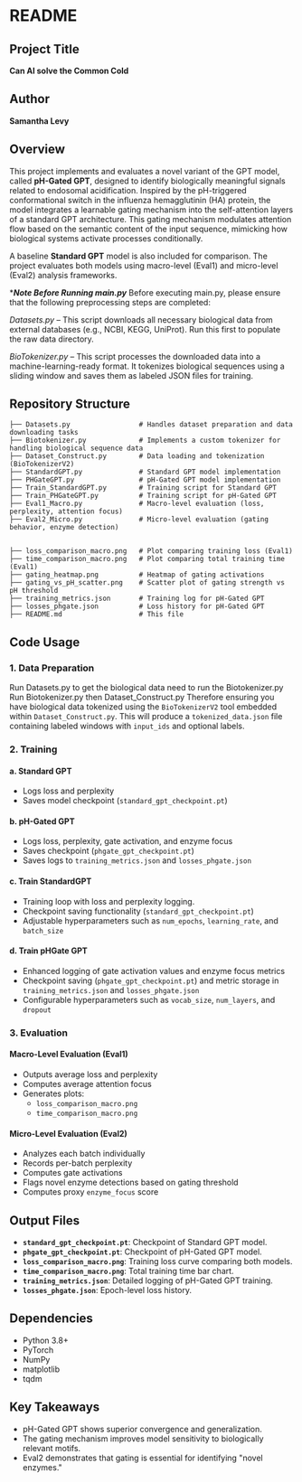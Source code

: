 # README

## Project Title
**Can AI solve the Common Cold**

## Author
**Samantha Levy**

## Overview
This project implements and evaluates a novel variant of the GPT model, called **pH-Gated GPT**, designed to identify biologically meaningful signals related to endosomal acidification. Inspired by the pH-triggered conformational switch in the influenza hemagglutinin (HA) protein, the model integrates a learnable gating mechanism into the self-attention layers of a standard GPT architecture. This gating mechanism modulates attention flow based on the semantic content of the input sequence, mimicking how biological systems activate processes conditionally.

A baseline **Standard GPT** model is also included for comparison. The project evaluates both models using macro-level (Eval1) and micro-level (Eval2) analysis frameworks.

****Note Before Running main.py***
Before executing main.py, please ensure that the following preprocessing steps are completed:

*Datasets.py* – This script downloads all necessary biological data from external databases (e.g., NCBI, KEGG, UniProt). Run this first to populate the raw data directory.

*BioTokenizer.py* – This script processes the downloaded data into a machine-learning-ready format. It tokenizes biological sequences using a sliding window and saves them as labeled JSON files for training.



## Repository Structure
```
├── Datasets.py                 # Handles dataset preparation and data downloading tasks
├── Biotokenizer.py             # Implements a custom tokenizer for handling biological sequence data
├── Dataset_Construct.py        # Data loading and tokenization (BioTokenizerV2)
├── StandardGPT.py              # Standard GPT model implementation
├── PHGateGPT.py                # pH-Gated GPT model implementation
├── Train_StandardGPT.py        # Training script for Standard GPT
├── Train_PHGateGPT.py          # Training script for pH-Gated GPT
├── Eval1_Macro.py              # Macro-level evaluation (loss, perplexity, attention focus)
├── Eval2_Micro.py              # Micro-level evaluation (gating behavior, enzyme detection)


├── loss_comparison_macro.png   # Plot comparing training loss (Eval1)
├── time_comparison_macro.png   # Plot comparing total training time (Eval1)
├── gating_heatmap.png          # Heatmap of gating activations
├── gating_vs_pH_scatter.png    # Scatter plot of gating strength vs pH threshold
├── training_metrics.json       # Training log for pH-Gated GPT
├── losses_phgate.json          # Loss history for pH-Gated GPT
├── README.md                   # This file
```

## Code Usage

### 1. Data Preparation
Run Datasets.py to get the biological data need to run the Biotokenizer.py
Run Biotokenizer.py then Dataset_Construct.py
Therefore ensuring you have  biological data tokenized using the `BioTokenizerV2` tool embedded within `Dataset_Construct.py`. 
This will produce a `tokenized_data.json` file containing labeled windows with `input_ids` and optional labels.

### 2. Training

#### a. Standard GPT

- Logs loss and perplexity
- Saves model checkpoint (`standard_gpt_checkpoint.pt`)

#### b. pH-Gated GPT

- Logs loss, perplexity, gate activation, and enzyme focus
- Saves checkpoint (`phgate_gpt_checkpoint.pt`)
- Saves logs to `training_metrics.json` and `losses_phgate.json`

#### c. Train StandardGPT 

- Training loop with loss and perplexity logging.
- Checkpoint saving functionality (`standard_gpt_checkpoint.pt`)
- Adjustable hyperparameters such as `num_epochs`, `learning_rate`, and `batch_size`

#### d. Train pHGate GPT

- Enhanced logging of gate activation values and enzyme focus metrics
- Checkpoint saving (`phgate_gpt_checkpoint.pt`) and metric storage in `training_metrics.json` and `losses_phgate.json`
- Configurable hyperparameters such as `vocab_size`, `num_layers`, and `dropout`

### 3. Evaluation

#### Macro-Level Evaluation (Eval1)

- Outputs average loss and perplexity
- Computes average attention focus
- Generates plots:
  - `loss_comparison_macro.png`
  - `time_comparison_macro.png`

#### Micro-Level Evaluation (Eval2)
- Analyzes each batch individually
- Records per-batch perplexity
- Computes gate activations
- Flags novel enzyme detections based on gating threshold
- Computes proxy `enzyme_focus` score


## Output Files
- **`standard_gpt_checkpoint.pt`**: Checkpoint of Standard GPT model.
- **`phgate_gpt_checkpoint.pt`**: Checkpoint of pH-Gated GPT model.
- **`loss_comparison_macro.png`**: Training loss curve comparing both models.
- **`time_comparison_macro.png`**: Total training time bar chart.
- **`training_metrics.json`**: Detailed logging of pH-Gated GPT training.
- **`losses_phgate.json`**: Epoch-level loss history.

## Dependencies
- Python 3.8+
- PyTorch
- NumPy
- matplotlib
- tqdm

## Key Takeaways
- pH-Gated GPT shows superior convergence and generalization.
- The gating mechanism improves model sensitivity to biologically relevant motifs.
- Eval2 demonstrates that gating is essential for identifying "novel enzymes."
